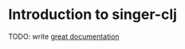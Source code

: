 # Introduction to singer-clj

TODO: write [great documentation](http://jacobian.org/writing/what-to-write/)
